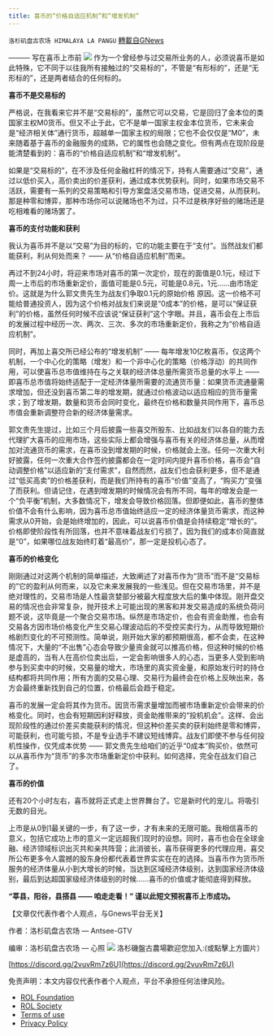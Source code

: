 ```yaml
---
title: 喜币的“价格自适应机制”和“增发机制”
---
```

`洛杉矶盘古农场 HIMALAYA LA PANGU` [轉載自GNews](https://gnews.org/zh-hans/1632020/)

——— 写在喜币上市前
![](https://assets.gnews.org/wp-content/uploads/2021/10/a6d43-zs1ji-e1635734504176.jpg)
作为一个曾经参与过交易所业务的人，必须说喜币是如此特殊，它不同于以往我所有接触过的“交易标的”，不管是“有形标的”，还是“无形标的”，还是两者结合的任何标的。

**喜币不是交易标的**

严格说，在我看来它并不是“交易标的”，虽然它可以交易，它是回归了金本位的类国家主权M0货币。但又不止于此，它不是单一国家主权金本位货币，它未来会是“经济相关体”通行货币，超越单一国家主权的局限；它也不会仅仅是“M0”，未来随着基于喜币的金融服务的成熟，它的属性也会随之变化。但有两点在现阶段是能清楚看到的：喜币的“价格自适应机制”和“增发机制”。

如果是“交易标的”，在不涉及任何金融杠杆的情况下，持有人需要通过“交易”，通过以低价买入，高价卖出的价差获利，通过成本优势获利。同时，如果市场交易不活跃，需要有一系列的交易策略和引导方案盘活交易市场，促进交易，从而获利。那是种零和博弈，那种市场你可以说赌场也不为过，只不过是秩序好些的赌场还是吃相难看的赌场罢了。

**喜币的支付功能和获利**

我认为喜币并不是以“交易”为目的标的，它的功能主要在于“支付”。当然战友们都能获利，利从何处而来？ —— 从“价格自适应机制”而来。

再过不到24小时，将迎来市场对喜币的第一次定价，现在的面值是0.1元，经过下周一上市后的市场重新定价，面值可能是0.5元，可能是0.8元，1元……由市场定价。这就是为什么郭文贵先生为战友们争取0.1元的原始价格 原因。这一价格不可能给普通投资人，因为这个价格对战友们来说是“0成本”的价格，是可以“保证获利”的价格，虽然任何时候不应该说“保证获利”这个字眼。并且，喜币会在上市后的发展过程中经历一次、两次、三次、多次的市场重新定价，我称之为“价格自适应机制”。

同时，再加上喜交所已经公布的“增发机制” —— 每年增发10亿枚喜币，仅这两个机制，一个中心化的策略（增发）和一个非中心化的策略（价格浮动）的共同作用，可以使喜币总市值维持在与之关联的经济体总量所需货币总量的水平上 —— 即喜币总市值将始终适配于一定经济体量所需要的流通货币量：如果货币流通量需求增加，但还没到喜币第二年的增发期，就通过价格波动以适应相应的货币量需求；到了增发期，数量和货币会同时变化，最终在价格和数量共同作用下，喜币总市值会重新调整符合新的经济体量需求。

郭文贵先生提过，比如三个月后披露一些喜交所股东、比如战友们以各自的能力去代理扩大喜币的应用市场，这些实际上都会增强与喜币有关的经济体总量，从而增加对流通货币的需求，在喜币没到增发期的时候，价格就会上涨。任何一次重大利好披露，任何一次重大合作签约披露都会在一定时间内提升喜币价格，喜币会“自动调整价格”以适应新的“支付需求”，自然而然，战友们也会获利更多，但不是通过“低买高卖”的价格差获利，而是我们所持有的喜币“价值”变高了，“购买力”变强了而获利。但请记住，在遇到增发期的时候情况会有所不同，每年的增发会是一个“负平衡”机制，大多数情况下，增发会导致价格回落。但即便如此，喜币的整体价值不会有什么影响，因为喜币总市值始终适应一定的经济体量货币需求，而这种需求从0开始，会是始终增加的，因此，可以说喜币价值是会持续稳定“增长的”。价格即使阶段性有所回落，也并不意味着战友们亏损了，因为我们的成本价简直就是“0”，如果哪位战友始终盯着“最高价”，那一定是投机心态了。

**喜币的价格变化**

刚刚通过对这两个机制的简单描述，大致阐述了对喜币作为“货币”而不是“交易标的”它的盈利从何而来，以及它未来发展我的一些浅见。但在交易市场里，并不是绝对理性的，交易市场是人性最贪婪部分被最大程度放大后的集中体现。刚开盘交易的情况也会非常复杂，抛开技术上可能出现的黑客和并发交易造成的系统负荷问题不说，这毕竟是一个聚合交易市场。纵然是市场定价，也会有资金助推，也会有交易各方因市场价格变化产生交易心理波动后的不受控买卖行为，从而导致短期价格剧烈变化的不可预测性。简单说，刚开始大家的都预期很高，都不会卖，在这种情况下，大量的“不出售”心态会导致少量资金就可以推高价格，但这种时候的价格是虚高的，当有人在高价位卖出后，一定会影响很多人的心态，当更多人受到影响参与到买卖中的时候，交易量的增大，市场里的真实资金量，和原始发行时的持仓结构都将共同作用；所有方面的交易心理、交易行为最终会在价格上反映出来，各方会最终重新找到自己的位置，价格最后会趋于稳定。

喜币的发展一定会将其作为货币。因货币需求量增加而被市场重新定价会带来的价格变化。同时，也会有短期因利好释放，资金助推带来的“投机机会”。这样、会出现阶段性的通过价差买卖能获利的情况，但这种价差买卖的获利始终是零和博弈，可能获利，也可能亏损，不是专业选手不建议短线博弈。战友们即使不参与任何投机性操作，仅凭成本优势 —— 郭文贵先生给咱们的近乎“0成本”购买价，依然可以从喜币作为“货币”的多次市场重新定价中获利。如何选择，完全在战友们自己了。

**喜币的价值**

还有20个小时左右，喜币就将正式走上世界舞台了。它是新时代的宠儿。将吸引无数的目光。

上市是从0到1最关键的一步，有了这一步，才有未来的无限可能。我相信喜币的意义，包括它成功上市的意义一定远超我们现时的设想。同时，喜币也会在全球金融、经济领域标识出灭共和亲共阵营；此消彼长，喜币获得更多的代理应用，喜交所公布更多令人震撼的股东身份都代表着世界实实在在的选择。当喜币作为货币所服务的经济体量从小到大增长的时候，当达到区域经济体级别，达到国家经济体级别，最后到达超国家级经济体级别的时候……喜币的价值或才能彻底得到释放。

**“莘县，阳谷，县搭县 —— 咱走走看！” 谨以此短文预祝喜币上市成功。**

【文章仅代表作者个人观点，与Gnews平台无关】

作者：洛杉矶盘古农场 — Antsee-GTV

编审：洛杉矶盘古农场 — 心照
![](https://assets.gnews.org/wp-content/uploads/2021/03/WhatsApp-Image-2021-06-26-at-22.05.30.jpeg)
洛杉磯盤古農場歡迎您加入:(或點擊上方圖片）

[https://discord.gg/2vuvRm7z6U](https://discord.gg/2vuvRm7z6U)

 

免责声明：本文内容仅代表作者个人观点，平台不承担任何法律风险。

- [ROL Foundation](https://rolfoundation.org/)
- [ROL Society](https://rolsociety.org/)
- [Terms of use](https://gnews.org/terms-of-use-3/)
- [Privacy Policy](https://gnews.org/privacy-policy/)

